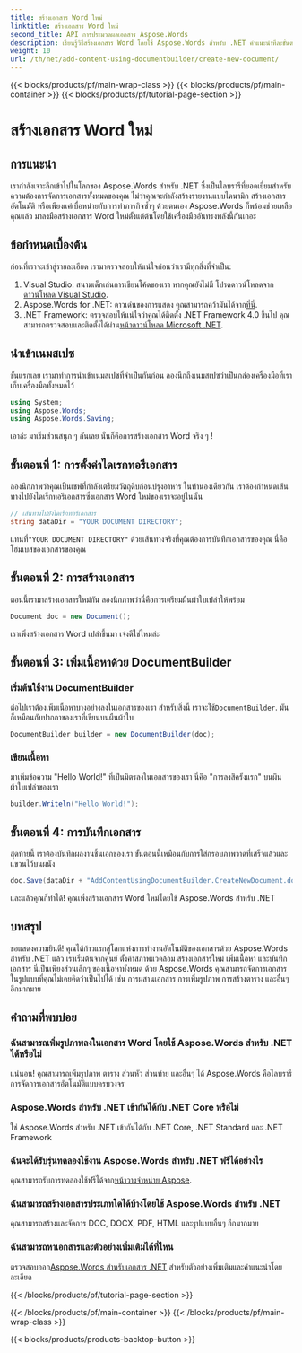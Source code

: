 ```yaml
---
title: สร้างเอกสาร Word ใหม่
linktitle: สร้างเอกสาร Word ใหม่
second_title: API การประมวลผลเอกสาร Aspose.Words
description: เรียนรู้วิธีสร้างเอกสาร Word โดยใช้ Aspose.Words สำหรับ .NET คำแนะนำทีละขั้นตอนนี้จะแนะนำคุณตลอดกระบวนการ ทำให้การสร้างเอกสารอัตโนมัติเป็นเรื่องง่าย
weight: 10
url: /th/net/add-content-using-documentbuilder/create-new-document/
---
```


{{< blocks/products/pf/main-wrap-class >}}
{{< blocks/products/pf/main-container >}}
{{< blocks/products/pf/tutorial-page-section >}}

# สร้างเอกสาร Word ใหม่

## การแนะนำ
เรากำลังเจาะลึกเข้าไปในโลกของ Aspose.Words สำหรับ .NET ซึ่งเป็นไลบรารีที่ยอดเยี่ยมสำหรับความต้องการจัดการเอกสารทั้งหมดของคุณ ไม่ว่าคุณจะกำลังสร้างรายงานแบบไดนามิก สร้างเอกสารอัตโนมัติ หรือเพียงแค่เบื่อหน่ายกับการทำภารกิจซ้ำๆ ด้วยตนเอง Aspose.Words ก็พร้อมช่วยเหลือคุณแล้ว มาลงมือสร้างเอกสาร Word ใหม่ตั้งแต่ต้นโดยใช้เครื่องมืออันทรงพลังนี้กันเถอะ

## ข้อกำหนดเบื้องต้น

ก่อนที่เราจะเข้าสู่รายละเอียด เรามาตรวจสอบให้แน่ใจก่อนว่าเรามีทุกสิ่งที่จำเป็น:

1.  Visual Studio: สนามเด็กเล่นการเขียนโค้ดของเรา หากคุณยังไม่มี โปรดดาวน์โหลดจาก[ดาวน์โหลด Visual Studio](https://visualstudio.microsoft.com/downloads/).
2.  Aspose.Words for .NET: ดาวเด่นของการแสดง คุณสามารถคว้ามันได้จาก[ที่นี่](https://releases.aspose.com/words/net/).
3.  .NET Framework: ตรวจสอบให้แน่ใจว่าคุณได้ติดตั้ง .NET Framework 4.0 ขึ้นไป คุณสามารถตรวจสอบและติดตั้งได้ผ่าน[หน้าดาวน์โหลด Microsoft .NET](https://dotnet.microsoft.com/download/dotnet-framework).

## นำเข้าเนมสเปซ

ขั้นแรกเลย เรามาทำการนำเข้าเนมสเปซที่จำเป็นกันก่อน ลองนึกถึงเนมสเปซว่าเป็นกล่องเครื่องมือที่เราเก็บเครื่องมือทั้งหมดไว้

```csharp
using System;
using Aspose.Words;
using Aspose.Words.Saving;
```

เอาล่ะ มาเริ่มส่วนสนุก ๆ กันเลย นั่นก็คือการสร้างเอกสาร Word จริง ๆ !

## ขั้นตอนที่ 1: การตั้งค่าไดเรกทอรีเอกสาร

ลองนึกภาพว่าคุณเป็นเชฟที่กำลังเตรียมวัตถุดิบก่อนปรุงอาหาร ในทำนองเดียวกัน เราต้องกำหนดเส้นทางไปยังไดเร็กทอรีเอกสารซึ่งเอกสาร Word ใหม่ของเราจะอยู่ในนั้น

```csharp
// เส้นทางไปยังไดเร็กทอรีเอกสาร
string dataDir = "YOUR DOCUMENT DIRECTORY";
```

 แทนที่`"YOUR DOCUMENT DIRECTORY"` ด้วยเส้นทางจริงที่คุณต้องการบันทึกเอกสารของคุณ นี่คือโฮมเบสของเอกสารของคุณ

## ขั้นตอนที่ 2: การสร้างเอกสาร

ตอนนี้เรามาสร้างเอกสารใหม่กัน ลองนึกภาพว่านี่คือการเตรียมผืนผ้าใบเปล่าให้พร้อม

```csharp
Document doc = new Document();
```

เราเพิ่งสร้างเอกสาร Word เปล่าขึ้นมา เจ๋งดีใช่ไหมล่ะ

## ขั้นตอนที่ 3: เพิ่มเนื้อหาด้วย DocumentBuilder

### เริ่มต้นใช้งาน DocumentBuilder

 ต่อไปเราต้องเพิ่มเนื้อหาบางอย่างลงในเอกสารของเรา สำหรับสิ่งนี้ เราจะใช้`DocumentBuilder`. มันก็เหมือนกับปากกาของเราที่เขียนบนผืนผ้าใบ

```csharp
DocumentBuilder builder = new DocumentBuilder(doc);
```

### เขียนเนื้อหา

มาเพิ่มข้อความ "Hello World!" ที่เป็นมิตรลงในเอกสารของเรา นี่คือ "การลงสีครั้งแรก" บนผืนผ้าใบเปล่าของเรา

```csharp
builder.Writeln("Hello World!");
```

## ขั้นตอนที่ 4: การบันทึกเอกสาร

สุดท้ายนี้ เราต้องบันทึกผลงานชิ้นเอกของเรา ขั้นตอนนี้เหมือนกับการใส่กรอบภาพวาดที่เสร็จแล้วและแขวนไว้บนผนัง

```csharp
doc.Save(dataDir + "AddContentUsingDocumentBuilder.CreateNewDocument.docx");
```

และแล้วคุณก็ทำได้! คุณเพิ่งสร้างเอกสาร Word ใหม่โดยใช้ Aspose.Words สำหรับ .NET

## บทสรุป

ขอแสดงความยินดี! คุณได้ก้าวแรกสู่โลกแห่งการทำงานอัตโนมัติของเอกสารด้วย Aspose.Words สำหรับ .NET แล้ว เราเริ่มต้นจากศูนย์ ตั้งค่าสภาพแวดล้อม สร้างเอกสารใหม่ เพิ่มเนื้อหา และบันทึกเอกสาร นี่เป็นเพียงส่วนเล็กๆ ของเนื้อหาทั้งหมด ด้วย Aspose.Words คุณสามารถจัดการเอกสารในรูปแบบที่คุณไม่เคยคิดว่าเป็นไปได้ เช่น การผสานเอกสาร การเพิ่มรูปภาพ การสร้างตาราง และอื่นๆ อีกมากมาย

## คำถามที่พบบ่อย

### ฉันสามารถเพิ่มรูปภาพลงในเอกสาร Word โดยใช้ Aspose.Words สำหรับ .NET ได้หรือไม่

แน่นอน! คุณสามารถเพิ่มรูปภาพ ตาราง ส่วนหัว ส่วนท้าย และอื่นๆ ได้ Aspose.Words คือไลบรารีการจัดการเอกสารอัตโนมัติแบบครบวงจร

### Aspose.Words สำหรับ .NET เข้ากันได้กับ .NET Core หรือไม่

ใช่ Aspose.Words สำหรับ .NET เข้ากันได้กับ .NET Core, .NET Standard และ .NET Framework

### ฉันจะได้รับรุ่นทดลองใช้งาน Aspose.Words สำหรับ .NET ฟรีได้อย่างไร

 คุณสามารถรับการทดลองใช้ฟรีได้จาก[หน้าวางจำหน่าย Aspose](https://releases.aspose.com/).

### ฉันสามารถสร้างเอกสารประเภทใดได้บ้างโดยใช้ Aspose.Words สำหรับ .NET

คุณสามารถสร้างและจัดการ DOC, DOCX, PDF, HTML และรูปแบบอื่นๆ อีกมากมาย

### ฉันสามารถหาเอกสารและตัวอย่างเพิ่มเติมได้ที่ไหน

 ตรวจสอบออก[Aspose.Words สำหรับเอกสาร .NET](https://reference.aspose.com/words/net/) สำหรับตัวอย่างเพิ่มเติมและคำแนะนำโดยละเอียด

{{< /blocks/products/pf/tutorial-page-section >}}

{{< /blocks/products/pf/main-container >}}
{{< /blocks/products/pf/main-wrap-class >}}

{{< blocks/products/products-backtop-button >}}
